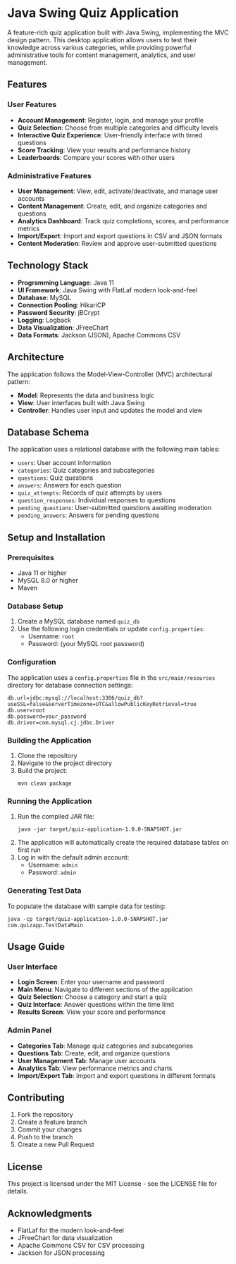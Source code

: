 # Java Swing Quiz Application

A feature-rich quiz application built with Java Swing, implementing the MVC design pattern. This desktop application allows users to test their knowledge across various categories, while providing powerful administrative tools for content management, analytics, and user management.

## Features

### User Features
- **Account Management**: Register, login, and manage your profile
- **Quiz Selection**: Choose from multiple categories and difficulty levels
- **Interactive Quiz Experience**: User-friendly interface with timed questions
- **Score Tracking**: View your results and performance history
- **Leaderboards**: Compare your scores with other users

### Administrative Features
- **User Management**: View, edit, activate/deactivate, and manage user accounts
- **Content Management**: Create, edit, and organize categories and questions
- **Analytics Dashboard**: Track quiz completions, scores, and performance metrics
- **Import/Export**: Import and export questions in CSV and JSON formats
- **Content Moderation**: Review and approve user-submitted questions

## Technology Stack

- **Programming Language**: Java 11
- **UI Framework**: Java Swing with FlatLaf modern look-and-feel
- **Database**: MySQL
- **Connection Pooling**: HikariCP
- **Password Security**: jBCrypt
- **Logging**: Logback
- **Data Visualization**: JFreeChart
- **Data Formats**: Jackson (JSON), Apache Commons CSV

## Architecture

The application follows the Model-View-Controller (MVC) architectural pattern:

- **Model**: Represents the data and business logic
- **View**: User interfaces built with Java Swing
- **Controller**: Handles user input and updates the model and view

## Database Schema

The application uses a relational database with the following main tables:
- `users`: User account information
- `categories`: Quiz categories and subcategories
- `questions`: Quiz questions
- `answers`: Answers for each question
- `quiz_attempts`: Records of quiz attempts by users
- `question_responses`: Individual responses to questions
- `pending_questions`: User-submitted questions awaiting moderation
- `pending_answers`: Answers for pending questions

## Setup and Installation

### Prerequisites
- Java 11 or higher
- MySQL 8.0 or higher
- Maven

### Database Setup
1. Create a MySQL database named `quiz_db`
2. Use the following login credentials or update `config.properties`:
   - Username: `root`
   - Password: (your MySQL root password)

### Configuration
The application uses a `config.properties` file in the `src/main/resources` directory for database connection settings:

```properties
db.url=jdbc:mysql://localhost:3306/quiz_db?useSSL=false&serverTimezone=UTC&allowPublicKeyRetrieval=true
db.user=root
db.password=your_password
db.driver=com.mysql.cj.jdbc.Driver
```

### Building the Application
1. Clone the repository
2. Navigate to the project directory
3. Build the project:
   ```
   mvn clean package
   ```

### Running the Application
1. Run the compiled JAR file:
   ```
   java -jar target/quiz-application-1.0.0-SNAPSHOT.jar
   ```
2. The application will automatically create the required database tables on first run
3. Log in with the default admin account:
   - Username: `admin`
   - Password: `admin`

### Generating Test Data
To populate the database with sample data for testing:
```
java -cp target/quiz-application-1.0.0-SNAPSHOT.jar com.quizapp.TestDataMain
```

## Usage Guide

### User Interface
- **Login Screen**: Enter your username and password
- **Main Menu**: Navigate to different sections of the application
- **Quiz Selection**: Choose a category and start a quiz
- **Quiz Interface**: Answer questions within the time limit
- **Results Screen**: View your score and performance

### Admin Panel
- **Categories Tab**: Manage quiz categories and subcategories
- **Questions Tab**: Create, edit, and organize questions
- **User Management Tab**: Manage user accounts
- **Analytics Tab**: View performance metrics and charts
- **Import/Export Tab**: Import and export questions in different formats

## Contributing

1. Fork the repository
2. Create a feature branch
3. Commit your changes
4. Push to the branch
5. Create a new Pull Request

## License

This project is licensed under the MIT License - see the LICENSE file for details.

## Acknowledgments

- FlatLaf for the modern look-and-feel
- JFreeChart for data visualization
- Apache Commons CSV for CSV processing
- Jackson for JSON processing